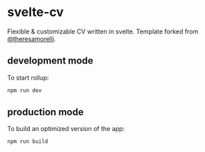 # svelte-cv

Flexible & customizable CV written in svelte. Template forked from [@theresamorelli]([https://github.com/theresamorelli/svelte-resume]).

## development mode

To start rollup:

```bash
npm run dev
```

## production mode

To build an optimized version of the app:

```bash
npm run build
```
